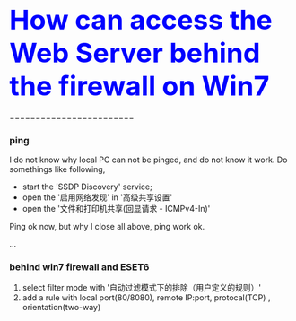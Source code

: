 <h2><font size="16" color="blue">How can access the Web Server behind the firewall on Win7</font></h2>
========================

### ping

I do not know why local PC can not be pinged, and do not know it work.
Do somethings like following,

* start the 'SSDP Discovery' service;
* open the '启用网络发现' in '高级共享设置'
* open the '文件和打印机共享(回显请求 - ICMPv4-In)'

Ping ok now,
but why I close all above, ping work ok.

...

### behind win7 firewall and ESET6

1. select filter mode with '自动过滤模式下的排除（用户定义的规则）'
2. add a rule with local port(80/8080), remote IP:port, protocal(TCP) , orientation(two-way)

